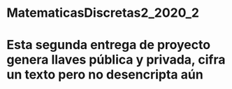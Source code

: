 # MatematicasDiscretas2_2020_2
# Esta segunda entrega de proyecto genera llaves pública y privada, cifra un texto pero no desencripta aún
